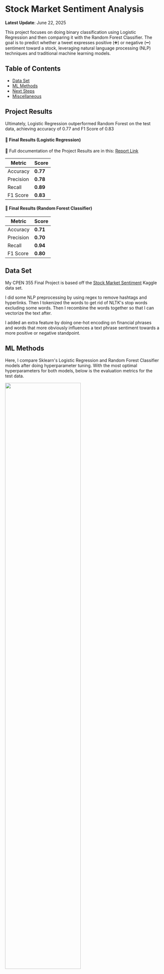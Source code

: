 # Stock Market Sentiment Analysis

**Latest Update**: June 22, 2025

This project focuses on doing binary classification using Logistic Regression and then comparing it with the Random Forest Classifier. The goal is to predict whether a tweet expresses positive (➕) or negative (➖) sentiment toward a stock, leveraging natural language processing (NLP) techniques and traditional machine learning models.


## Table of Contents
<!-- - [Project Introduction](#project-introduction) -->
- [Data Set](#data-set)
- [ML Methods](#ml-methods)
- [Next Steps](#next-steps)
- [Miscellaneous](#miscellaneous)

<!-- ## Project Introduction
This project focuses on doing binary classification using Logistic Regression and then comparing it with the Random Forest Classifier. The goal is to predict whether a tweet expresses positive (➕) or negative (➖) sentiment toward a stock, leveraging natural language processing (NLP) techniques and traditional machine learning models. -->

## Project Results

Ultimately, Logistic Regression outperformed Random Forest on the test data, achieving accuracy of 0.77 and F1 Score of 0.83
#### 🎯 Final Results (Logistic Regression)


🔗 Full documentation of the Project Results are in this: [Report Link](/extra/Stock_Data_Classification_Report.pdf)

<div align="center">

| Metric    | Score |
|-----------|-------|
| Accuracy  | **0.77** |
| Precision | **0.78** |
| Recall    | **0.89** |
| F1 Score  | **0.83** |

</div>

#### 🎯 Final Results (Random Forest Classifier)

<div align="center">

| Metric    | Score |
|-----------|-------|
| Accuracy  | **0.71** |
| Precision | **0.70** |
| Recall    | **0.94** |
| F1 Score  | **0.80** |

</div>

## Data Set 

My CPEN 355 Final Project is based off the [Stock Market Sentiment](https://www.kaggle.com/datasets/yash612/stockmarket-sentiment-dataset/data) Kaggle data set. 

I did some NLP preprocessing by using regex to remove hashtags and hyperlinks. Then I tokenized the words to get rid of NLTK's stop words excluding some words. Then I recombine the words together so that I can vectorize the text after.

I added an extra feature by doing one-hot encoding on financial phrases and words that more obviously influences a text phrase sentiment towards a more positive or negative standpoint.

## ML Methods

Here, I compare Sklearn's Logistic Regression and Random Forest Classifier models after doing hyperparameter tuning. With the most optimal hyperparameters for both models, below is the evaluation metrics for the test data. 
<!-- 
![pic](./images/LRvsRFC.png) -->
<img src="./images/LRvsRFC.png" width="70%" height="70%"/>

The complexities of the RandomForestClassifier model was not advantageous for our stock text dataset as it achieved a lower accuracy than the Logistic Regression model. The accuracies achieved by both models is lower than the ideal for a robust model. However, it represents the best outcome that can come from the data set used. 

## Next Steps 

A few ideas on how to improve the accuracy of the model:
- Improve the weighting of my feature engineering step as the vectorization step may have made it very miniscule(as the vectorization step created 5000 more features to give different weights to words)
- Create my own vectorization step, weigh sentiment based on 2/3 words side by side in text after going through preprocessing step 
- Add lemmatizing and stemming to the NLP pipeline.

## Miscellaneous

**Libraries used**: Numpy, Sklearn, NLTK, Pandas, Matplotlib
